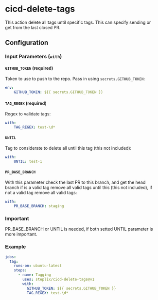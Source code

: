 # cicd-delete-tags

This action delete all tags until specific tags. This can specify sending or get from the last closed PR.

## Configuration

### Input Parameters (`with`)

#### `GITHUB_TOKEN` (required)

Token to use to push to the repo. Pass in using `secrets.GITHUB_TOKEN`:

``` yaml
env:
    GITHUB_TOKEN: ${{ secrets.GITHUB_TOKEN }}
```

#### `TAG_REGEX` (required)

Regex to validate tags:

``` yaml
with:
    TAG_REGEX: test-\d*
```

#### `UNTIL`

Tag to considerate to delete all until this tag (this not included):

``` yaml
with:
    UNTIL: test-1
```

#### `PR_BASE_BRANCH`

With this parameter check the last PR to this branch, and get the head branch if is a valid tag remove all valid tags until this (this not included), if not a valid tag remove all valid tags:

``` yaml
with:
    PR_BASE_BRANCH: staging
```

### Important

PR_BASE_BRANCH or UNTIL is needed, if both setted UNTIL parameter is more important.

### Example

``` yaml
jobs:
  tag:
    runs-on: ubuntu-latest
    steps:
      - name: Tagging
        uses: steplix/cicd-delete-tags@v1
        with:
          GITHUB_TOKEN: ${{ secrets.GITHUB_TOKEN }}
          TAG_REGEX: test-\d*
```
